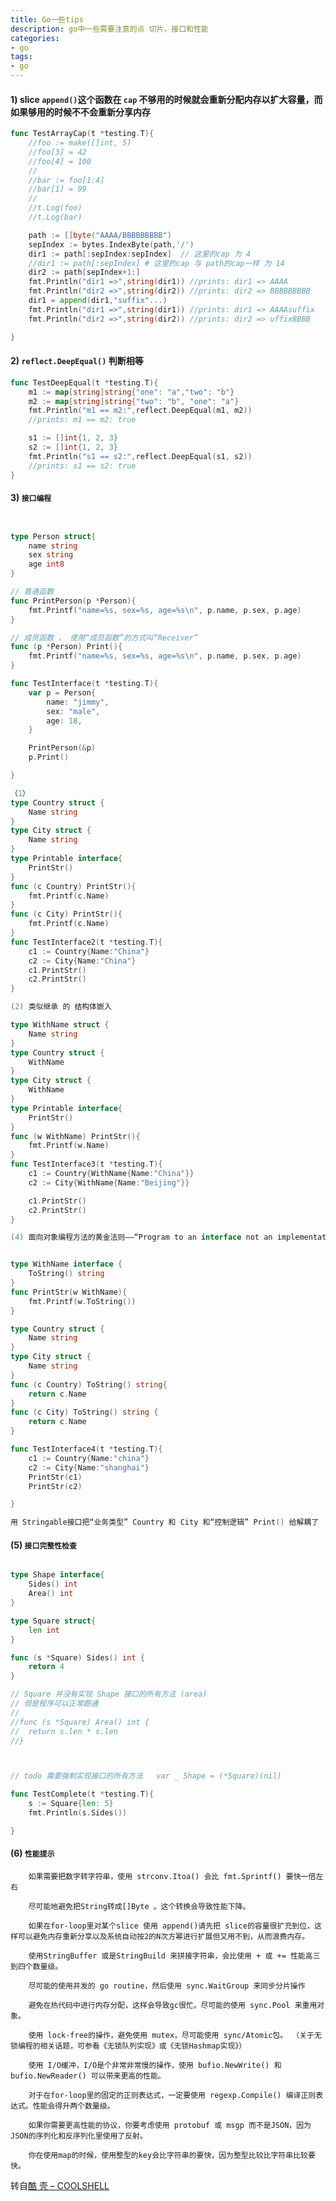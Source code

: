 ```yaml
---
title: Go一些tips    
description: go中一些需要注意的点 切片，接口和性能
categories:
- go
tags:
- go   
---
```




#### 1) slice `append()`这个函数在 `cap` 不够用的时候就会重新分配内存以扩大容量，而如果够用的时候不不会重新分享内存

```go 
func TestArrayCap(t *testing.T){
	//foo := make([]int, 5)
	//foo[3] = 42
	//foo[4] = 100
	//
	//bar := foo[1:4]
	//bar[1] = 99
	//
	//t.Log(foo)
	//t.Log(bar)

	path := []byte("AAAA/BBBBBBBBB")
	sepIndex := bytes.IndexByte(path,'/')
	dir1 := path[:sepIndex:sepIndex]  // 这里的cap 为 4
	//dir1 := path[:sepIndex] # 这里的cap 与 path的cap一样 为 14
	dir2 := path[sepIndex+1:]
	fmt.Println("dir1 =>",string(dir1)) //prints: dir1 => AAAA
	fmt.Println("dir2 =>",string(dir2)) //prints: dir2 => BBBBBBBBB
	dir1 = append(dir1,"suffix"...)
	fmt.Println("dir1 =>",string(dir1)) //prints: dir1 => AAAAsuffix
	fmt.Println("dir2 =>",string(dir2)) //prints: dir2 => uffixBBBB

}
```

#### 2) `reflect.DeepEqual()` 判断相等

```go 
func TestDeepEqual(t *testing.T){
	m1 := map[string]string{"one": "a","two": "b"}
	m2 := map[string]string{"two": "b", "one": "a"}
	fmt.Println("m1 == m2:",reflect.DeepEqual(m1, m2))
	//prints: m1 == m2: true

	s1 := []int{1, 2, 3}
	s2 := []int{1, 2, 3}
	fmt.Println("s1 == s2:",reflect.DeepEqual(s1, s2))
	//prints: s1 == s2: true
}
```

#### 3) `接口编程`

```go 


type Person struct{
	name string
	sex string
	age int8
}

// 普通函数
func PrintPerson(p *Person){
	fmt.Printf("name=%s, sex=%s, age=%s\n", p.name, p.sex, p.age)
}

// 成员函数 ， 使用“成员函数”的方式叫“Receiver”
func (p *Person) Print(){
	fmt.Printf("name=%s, sex=%s, age=%s\n", p.name, p.sex, p.age)
}

func TestInterface(t *testing.T){
	var p = Person{
		name: "jimmy",
		sex: "male",
		age: 18,
	}

	PrintPerson(&p)
	p.Print()

}

（1）
type Country struct {
	Name string
}
type City struct {
	Name string
}
type Printable interface{
	PrintStr()
}
func (c Country) PrintStr(){
	fmt.Printf(c.Name)
}
func (c City) PrintStr(){
	fmt.Printf(c.Name)
}
func TestInterface2(t *testing.T){
	c1 := Country{Name:"China"}
	c2 := City{Name:"China"}
	c1.PrintStr()
	c2.PrintStr()
}

(2) 类似继承 的 结构体嵌入

type WithName struct {
	Name string
}
type Country struct {
	WithName
}
type City struct {
	WithName
}
type Printable interface{
	PrintStr()
}
func (w WithName) PrintStr(){
	fmt.Printf(w.Name)
}
func TestInterface3(t *testing.T){
	c1 := Country{WithName{Name:"China"}}
	c2 := City{WithName{Name:"Beijing"}}

	c1.PrintStr()
	c2.PrintStr()
}

(4) 面向对象编程方法的黄金法则——“Program to an interface not an implementation”


type WithName interface {
	ToString() string
}
func PrintStr(w WithName){
	fmt.Printf(w.ToString())
}

type Country struct {
	Name string
}
type City struct {
	Name string
}
func (c Country) ToString() string{
	return c.Name
}
func (c City) ToString() string {
	return c.Name
}

func TestInterface4(t *testing.T){
	c1 := Country{Name:"china"}
	c2 := City{Name:"shanghai"}
	PrintStr(c1)
	PrintStr(c2)

}

用 Stringable接口把“业务类型” Country 和 City 和“控制逻辑” Print() 给解耦了


```

#### (5)  `接口完整性检查`

```go 

type Shape interface{
	Sides() int
	Area() int
}

type Square struct{
	len int
}

func (s *Square) Sides() int {
	return 4
}

// Square 并没有实现 Shape 接口的所有方法 (area)
// 但是程序可以正常跑通
//
//func (s *Square) Area() int {
//	return s.len * s.len
//}



// todo 需要强制实现接口的所有方法 	var _ Shape = (*Square)(nil)

func TestComplete(t *testing.T){
	s := Square{len: 5}
	fmt.Println(s.Sides())

}
```

#### (6)   `性能提示`



		如果需要把数字转字符串，使用 strconv.Itoa() 会比 fmt.Sprintf() 要快一倍左右

		尽可能地避免把String转成[]Byte 。这个转换会导致性能下降。

		如果在for-loop里对某个slice 使用 append()请先把 slice的容量很扩充到位，这样可以避免内存重新分享以及系统自动按2的N次方幂进行扩展但又用不到，从而浪费内存。

		使用StringBuffer 或是StringBuild 来拼接字符串，会比使用 + 或 += 性能高三到四个数量级。

		尽可能的使用并发的 go routine，然后使用 sync.WaitGroup 来同步分片操作

		避免在热代码中进行内存分配，这样会导致gc很忙。尽可能的使用 sync.Pool 来重用对象。

		使用 lock-free的操作，避免使用 mutex，尽可能使用 sync/Atomic包。 （关于无锁编程的相关话题，可参看《无锁队列实现》或《无锁Hashmap实现》）

		使用 I/O缓冲，I/O是个非常非常慢的操作，使用 bufio.NewWrite() 和 bufio.NewReader() 可以带来更高的性能。

		对于在for-loop里的固定的正则表达式，一定要使用 regexp.Compile() 编译正则表达式。性能会得升两个数量级。

		如果你需要更高性能的协议，你要考虑使用 protobuf 或 msgp 而不是JSON，因为JSON的序列化和反序列化里使用了反射。

        你在使用map的时候，使用整型的key会比字符串的要快，因为整型比较比字符串比较要快。
    


转自[酷 壳 – COOLSHELL](https://coolshell.cn/)